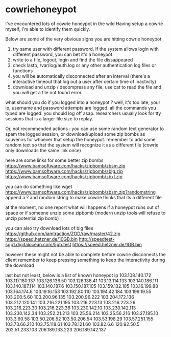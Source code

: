 # cowriehoneypot
I've encountered lots of cowrie honeypot in the wild
Having setup a cowrie myself, I'm able to identify them quickly.

Below are some of the very obvious signs you are hitting cowrie honeypot
1. try same user with different password. If the system allows login with different password, you can bet it's a honeypot 
2. write to a file, logout, login and find the file dissappeared
3. check lastb, /var/log/auth.log or any other authentication log files or functions
4. you will be automatically disconnected after an interval (there's a interactive timeout that log out a user after certain time of inactivity)
5. download and unzip / decompress any file, use cat to read the file and you will get a file not found error.

what should you do if you logged into a honeypot ?
well, it's too late, your ip, username and password attempts are logged.
all the commands you typed are logged.
you should log off asap.
researchers usually look for tty sessions that is a larger file size to replay.

Or, not recommended actions : you can use some random text generator to spam the logged session,
or download/upload some zip bombs as souvenirs for whoever that setup the honeypot.
remember to add some random text so that the system will recognize it as a different file 
(cowrie only downloads the same link once)

here are some links for some better zip bombs
 https://www.bamsoftware.com/hacks/zipbomb/zbsm.zip
 https://www.bamsoftware.com/hacks/zipbomb/zblg.zip
 https://www.bamsoftware.com/hacks/zipbomb/zbxl.zip

you can do something like
wget https://www.bamsoftware.com/hacks/zipbomb/zbsm.zip?randomstring
append a ? and random string to make cowrie thinks that its a different file 

at the moment, no one report what will happens if a honeypot runs out of space or if someone unzip some zipbomb
(modern unzip tools will refuse to unzip potential zip bomb)

you can also try download lots of big files
 https://github.com/iamtraction/ZOD/raw/master/42.zip
 https://speed.hetzner.de/10GB.bin
 http://speedtest-sgp1.digitalocean.com/5gb.test
 https://speed.hetzner.de/1GB.bin

however these might not be able to complete before cowrie disconnects the client
remember to keep pressing something to keep the interactivity during the download

last but not least, below is a list of known honeypot ip
103.108.140.172
103.117.180.137
103.126.136.50
103.126.138.41
103.13.114.133
103.140.186.111
103.140.187.114
103.140.187.6
103.150.187.105
103.159.132.105
103.16.199.88
103.164.174.6
103.19.16.153
103.192.80.110
103.194.42.184
103.199.19.55
103.200.5.60
103.200.96.135
103.200.96.222
103.204.172.136
103.212.120.141
103.216.221.195
103.216.223.13
103.216.223.26
103.216.223.30
103.216.223.36
103.230.142.10
103.230.142.113
103.230.142.34
103.252.21.213
103.25.56.214
103.25.56.216
103.27.185.10
103.3.60.58
103.50.206.52
103.50.206.54
103.53.198.29
103.57.251.155
103.73.66.210
103.75.118.61
103.78.121.60
103.82.6.6
120.92.50.5
202.51.233.103
206.189.133.223
206.189.142.137

